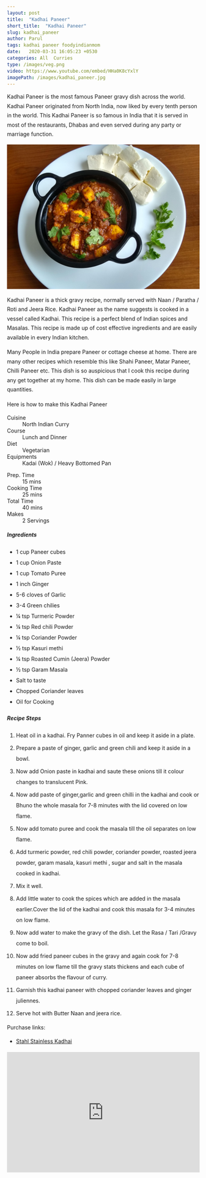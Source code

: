 ```yaml
---
layout: post
title:  "Kadhai Paneer"
short_title:  "Kadhai Paneer"
slug: kadhai_paneer
author: Parul
tags: kadhai paneer foodyindianmom
date:   2020-03-31 16:05:23 +0530
categories: All  Curries
type: /images/veg.png
video: https://www.youtube.com/embed/HHa0K8cYxlY
imagePath: /images/kadhai_paneer.jpg
---
```

<p class="text-justify" style="line-height: 175%;">
Kadhai Paneer is the most famous Paneer gravy dish across the world. Kadhai Paneer originated from North India, now liked by every tenth person in the world. This Kadhai Paneer is so famous in India that it is served in most of the restaurants, Dhabas and even served during any party or marriage function.
</p>

<div class="row">
    <div class="col-md-12"><img src="../images/kadhai_paneer.jpg" alt="" class="rounded img-fluid mb-2"></div>
</div>

<p class="text-justify" style="line-height: 175%;">
Kadhai Paneer is a thick gravy recipe, normally served with Naan / Paratha / Roti and Jeera Rice. Kadhai Paneer as the name suggests is cooked in a vessel called Kadhai. This recipe is a perfect blend of Indian spices and Masalas. This recipe is made up of cost effective ingredients and are easily available in every Indian kitchen.
</p>

<p class="text-justify" style="line-height: 175%;">
Many People in India prepare Paneer or cottage cheese at home. There are many other recipes which resemble this like Shahi Paneer, Matar Paneer, Chilli Paneer etc. This dish is so auspicious that I cook this recipe during any get together at my home. This dish can be made easily in large quantities.
</p>

<p class="text-justify" style="line-height: 175%;">
Here is how to make this Kadhai Paneer
</p>

<div class="row">
    <div class="col-md-6">
        <dl class="row">
            <dt class="col-sm-4">Cuisine</dt><dd class="col-sm-7">North Indian Curry</dd>
            <dt class="col-sm-4">Course</dt><dd class="col-sm-7">Lunch and Dinner</dd>
            <dt class="col-sm-4">Diet</dt><dd class="col-sm-7">Vegetarian</dd>
            <dt class="col-sm-4">Equipments</dt><dd class="col-sm-7">Kadai (Wok) / Heavy Bottomed Pan</dd>
        </dl>
    </div>
    <div class="col-md-6">
        <dl class="row">
            <dt class="col-sm-5">Prep. Time</dt><dd class="col-sm-7">15 mins</dd>
            <dt class="col-sm-5">Cooking Time</dt><dd class="col-sm-7">25 mins</dd>
            <dt class="col-sm-5">Total Time</dt><dd class="col-sm-7">40 mins</dd>
            <dt class="col-sm-5">Makes</dt><dd class="col-sm-7">2 Servings</dd>
        </dl>
    </div>
</div>

<div class="recipe-section-divider"></div>
<div class="row" id="ingredients">
    <div class="col-md-12"><h5 class="font-weight-bold">Ingredients</h5></div>
</div>
<div class="row">
    <div class="col-md-12">
        <ul class="post-list" style="line-height: 200%">
            <li>1 cup Paneer cubes</li>
            <li>1 cup Onion Paste</li>
            <li>1 cup Tomato Puree</li>
            <li>1 inch Ginger</li>
            <li>5-6 cloves of Garlic</li>
            <li>3-4 Green chilies</li>
            <li>¼ tsp Turmeric Powder</li>
            <li>¼ tsp  Red chili Powder</li>
            <li>¼ tsp Coriander Powder</li>
            <li>½ tsp Kasuri methi</li>
            <li>¼ tsp Roasted Cumin (Jeera) Powder</li>
            <li>½ tsp Garam Masala</li>
            <li>Salt to taste</li>
            <li>Chopped Coriander leaves</li>
            <li>Oil for Cooking</li>
        </ul>
    </div>
</div>

<div class="recipe-section-divider"></div>
<div class="row" id="recipe">
    <div class="col-md-12"><h5 class="font-weight-bold">Recipe Steps</h5></div>
</div>
<div class="row">
    <div class="col-md-12">
        <ol class="post-list text-justify" style="line-height: 200%">
            <li style="margin-bottom:5px;">Heat oil in a kadhai. Fry Panner cubes in oil and keep it aside in a plate.</li>
            <li style="margin-bottom:5px;">Prepare a paste of ginger, garlic and green chili and keep it aside in a bowl.</li>
            <li style="margin-bottom:5px;">Now add Onion paste in kadhai and saute these onions till it colour changes to translucent Pink.</li>
            <li style="margin-bottom:5px;">Now add paste of ginger,garlic and green chilli in the kadhai and cook or Bhuno the whole masala for 7-8 minutes with the lid covered on low flame.</li>
            <li style="margin-bottom:5px;">Now add tomato puree and cook the masala till the oil separates on low flame.</li>
            <li style="margin-bottom:5px;">Add turmeric powder, red chili powder, coriander powder, roasted jeera powder, garam masala, kasuri methi , sugar and salt in the masala cooked in kadhai.</li>
            <li style="margin-bottom:5px;">Mix it well.</li>
            <li style="margin-bottom:5px;">Add little water to cook the spices which are added in the masala earlier.Cover the lid of the kadhai and cook this masala for 3-4 minutes on low flame.</li>
            <li style="margin-bottom:5px;">Now add water to make the gravy  of the dish. Let the Rasa / Tari /Gravy come to boil.</li>
            <li style="margin-bottom:5px;">Now add fried paneer cubes in the gravy and again cook for 7-8 minutes on low flame till the gravy stats thickens and each cube of paneer absorbs the flavour of curry.</li>
            <li style="margin-bottom:5px;">Garnish this kadhai paneer with chopped coriander leaves and ginger juliennes.</li>
            <li style="margin-bottom:5px;">Serve hot with Butter Naan and jeera rice.</li>
        </ol>
        <p>Purchase links:</p>
        <ul class="post-list" style="line-height: 200%">
            <li><a href="https://www.amazon.in/Stahl-Stainless-Artisan-Kadhai-1-Piece/dp/B011VH40GA">Stahl Stainless Kadhai</a></li>
        </ul>
    </div>
</div>
<div class="row" id="video">
    <div class="col-md-12">
        <div class="embed-responsive embed-responsive-16by9">
            <iframe width="100%" height="315" src="https://www.youtube.com/embed/HHa0K8cYxlY" frameborder="0" allow="accelerometer; autoplay; encrypted-media; gyroscope; picture-in-picture" allowfullscreen></iframe>
        </div>
    </div>
</div>
<br>
